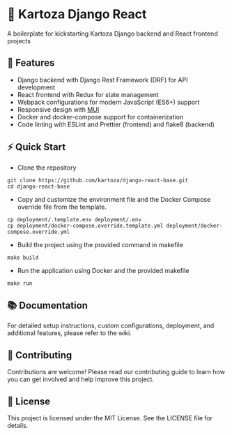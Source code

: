 # 🚀 Kartoza Django React

A boilerplate for kickstarting Kartoza Django backend and React frontend projects

## 🌟 Features
- Django backend with Django Rest Framework (DRF) for API development
- React frontend with Redux for state management
- Webpack configurations for modern JavaScript (ES6+) support
- Responsive design with [MUI](https://mui.com/)
- Docker and docker-compose support for containerization
- Code linting with ESLint and Prettier (frontend) and flake8 (backend)

## ⚡ Quick Start


- Clone the repository
```
git clone https://github.com/kartoza/django-react-base.git
cd django-react-base
```

- Copy and customize the environment file and the Docker Compose override file from the template.
```
cp deployment/.template.env deployment/.env
cp deployment/docker-compose.override.template.yml deployment/docker-compose.override.yml
```

- Build the project using the provided command in makefile
```
make build
```

- Run the application using Docker and the provided makefile
```
make run
```


## 📚 Documentation
For detailed setup instructions, custom configurations, deployment, and additional features, please refer to the wiki.

## 🤝 Contributing
Contributions are welcome! Please read our contributing guide to learn how you can get involved and help improve this project.

## 📄 License
This project is licensed under the MIT License. See the LICENSE file for details.

